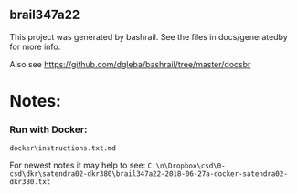 
## brail347a22

This project was generated by bashrail. See the files in docs/generatedby for more info.

Also see https://github.com/dgleba/bashrail/tree/master/docsbr


# Notes:

### Run with Docker:

`docker\instructions.txt.md`

For newest notes it may help to see: `C:\n\Dropbox\csd\0-csd\dkr\satendra02-dkr380\brail347a22-2018-06-27a-docker-satendra02-dkr380.txt`
